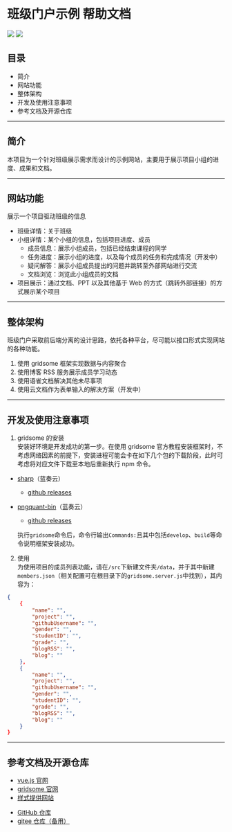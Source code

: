 # 班级门户示例 帮助文档

[![](https://img.shields.io/badge/project-v1.0.0-green.svg)](https://github.com/szz1204233/gridsome-test-site)
[![](https://img.shields.io/badge/readme-v0.1.0-blue.svg)](https://github.com/szz1204233/gridsome-test-site/blob/master/README.md)

## 目录

- 简介
- 网站功能
- 整体架构
- 开发及使用注意事项
- 参考文档及开源仓库

---

## 简介

本项目为一个针对班级展示需求而设计的示例网站，主要用于展示项目小组的进度、成果和文档。

---

## 网站功能

展示一个项目驱动班级的信息

- 班级详情：关于班级
- 小组详情：某个小组的信息，包括项目进度、成员
  - 成员信息：展示小组成员，包括已经结束课程的同学
  - 任务进度：展示小组的进度，以及每个成员的任务和完成情况（开发中）
  - 疑问解答：展示小组成员提出的问题并跳转至外部网站进行交流
  - 文档浏览：浏览此小组成员的文档
- 项目展示：通过文档、PPT 以及其他基于 Web 的方式（跳转外部链接）的方式展示某个项目

---

## 整体架构

班级门户采取前后端分离的设计思路，依托各种平台，尽可能以接口形式实现网站的各种功能。

1. 使用 gridsome 框架实现数据与内容聚合
2. 使用博客 RSS 服务展示成员学习动态
3. 使用语雀文档解决其他未尽事项
4. 使用云文档作为表单输入的解决方案（开发中）

---

## 开发及使用注意事项

1. gridsome 的安装  
   安装好环境是开发成功的第一步。在使用 gridsome 官方教程安装框架时，不考虑网络因素的前提下，安装进程可能会卡在如下几个包的下载阶段，此时可考虑将对应文件下载至本地后重新执行 npm 命令。

- [sharp](https://wws.lanzous.com/ieqgidsiicj)（蓝奏云）

  - [github releases](https://github.com/lovell/sharp/releases)

- [pngquant-bin](https://wws.lanzous.com/iFHnwdsihpg)（蓝奏云）

  - [github releases](https://github.com/imagemin/pngquant-bin/releases)

  执行`gridsome`命令后，命令行输出`Commands:`且其中包括`develop`、`build`等命令说明框架安装成功。

2. 使用  
   为使用项目的成员列表功能，请在`/src`下新建文件夹`/data`，并于其中新建`members.json`（相关配置可在根目录下的`gridsome.server.js`中找到），其内容为：

```json
{
    {
        "name": "",
        "project": "",
        "githubUsername": "",
        "gender": "",
        "studentID": "",
        "grade": "",
        "blogRSS": "",
        "blog": ""
    },
    {
        "name": "",
        "project": "",
        "githubUsername": "",
        "gender": "",
        "studentID": "",
        "grade": "",
        "blogRSS": "",
        "blog": ""
    }
}
```

---

## 参考文档及开源仓库

- [vue.js 官网](https://cn.vuejs.org/)
- [gridsome 官网](https://www.gridsome.cn/)
- [样式提供网站](https://buefy.org/)

* [GitHub 仓库](https://github.com/szz1204233/gridsome-test-site)
* [gitee 仓库（备用）](https://gitee.com/szz1204/girdsome-test-site-gitee)
